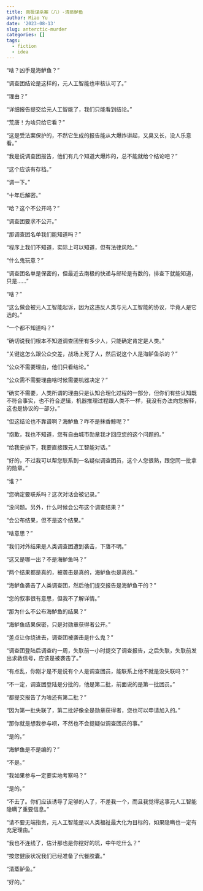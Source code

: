 ```yaml
---
title: 南极谋杀案（八）-清蒸鲈鱼
author: Miao Yu
date: '2023-08-13'
slug: anterctic-murder
categories: []
tags:
  - fiction
  - idea
---
```


“啥？凶手是海鲈鱼？”

“调查团结论是这样的，元人工智能也审核认可了。”

“理由？”

“详细报告提交给元人工智能了，我们只能看到结论。”

“荒唐！为啥只给它看？”

“这是受法案保护的，不然它生成的报告能从大爆炸讲起，又臭又长，没人乐意看。”

“我是说调查团报告，他们有几个知道大爆炸的，总不能就给个结论吧？”

“这个应该有存档。”

“调一下。”

“十年后解密。”

“哈？这个不公开吗？”

“调查团要求不公开。”

“那调查团名单我们能知道吗？”

“程序上我们不知道，实际上可以知道，但有法律风险。”

“什么鬼玩意？”

“调查团名单是保密的，但最近去南极的快递与邮轮是有数的，排查下就能知道，只是……”

“啥？”

“这么做会被元人工智能起诉，因为这违反人类与元人工智能的协议，毕竟人是它选的。”

“一个都不知道吗？”

“确切说我们根本不知道调查团里有多少人，只能确定肯定是人类。”

“关键这怎么跟公众交差，战场上死了人，然后说这个人是海鲈鱼杀的？”

“公众不需要理由，他们只看结论。”

“公众需不需要理由啥时候需要机器决定？”

“确实不需要，人类所谓的理由只是认知合理化过程的一部分，但你们有些认知既不符合事实，也不符合逻辑，机器推理过程跟人类不一样，我没有办法向您解释，这也是协议的一部分。”

“但这结论也不靠谱啊？海鲈鱼？咋不是抹香鲸呢？”

“抱歉，我也不知道，您有自由城市勋章我才回应您的这个问题的。”

“给我安排下，我要直接跟元人工智能对话。”

“好的，不过我可以帮您联系到一名疑似调查团员，这个人您很熟，跟您同一批拿的勋章。”

“谁？”

“您确定要联系吗？这次对话会被记录。”

“没问题。另外，什么时候会公布这个调查结果？”

“会公布结果，但不是这个结果。”

“啥意思？”

“我们对外结果是人类调查团遭到袭击，下落不明。”

“这又是哪一出？不是海鲈鱼吗？”

“两个结果都是真的，被袭击是真的，海鲈鱼也是真的。”

“海鲈鱼袭击了人类调查团，然后他们提交报告是海鲈鱼干的？”

“您的叙事很有意思，但我不了解详情。”

“那为什么不公布海鲈鱼的结果？”

“海鲈鱼结果保密，只是对勋章获得者公开。”

“差点让你绕进去，调查团被袭击是什么鬼？”

“调查团登陆后调查约一周，失联前一小时提交了调查报告，之后失联，失联前发出求救信号，应该是被袭击了。”

“有点乱，你刚才是不是说有个人是调查团员，能联系上他不就是没失联吗？”

“不一定，调查团登陆是分批的，他是第二批，前面说的是第一批团员。”

“都提交报告了为啥还有第二批？”

“因为第一批失联了，第二批好像全是勋章获得者，您也可以申请加入的。”

“那你就是想我参与呗，不然也不会提疑似调查团员的事。”

“是的。”

“海鲈鱼是不是编的？”

“不是。”

“我如果参与一定要实地考察吗？”

“是的。”

“不去了。你们应该诱导了足够的人了，不差我一个，而且我觉得这事元人工智能隐瞒了重要信息。”

“请不要无端指责，元人工智能是以人类福祉最大化为目标的，如果隐瞒也一定有充足理由。”

“我也不连线了，估计那也是你挖好的坑，中午吃什么？”

“按您健康状况我们已经准备了代餐胶囊。”

“清蒸鲈鱼。”

“好的。”
